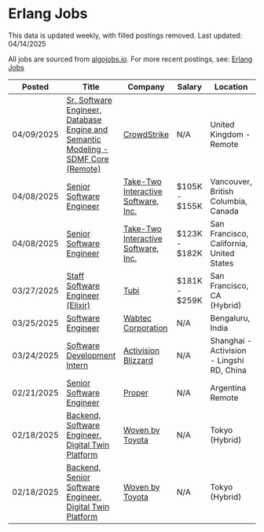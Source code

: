 # Erlang Jobs

This data is updated weekly, with filled postings removed. Last updated: 04/14/2025

All jobs are sourced from [algojobs.io](https://algojobs.io/). For more recent postings, see: [Erlang Jobs](https://algojobs.io/jobs/erlang)

| Posted | Title | Company | Salary | Location |
| --- | --- | --- | --- | --- |
| 04/09/2025 | [Sr. Software Engineer, Database Engine and Semantic Modeling - SDMF Core (Remote)](https://algojobs.io/jobs/3748374) | [CrowdStrike](https://algojobs.io/company/crowdstrike/) | N/A | United Kingdom - Remote |
| 04/08/2025 | [Senior Software Engineer](https://algojobs.io/jobs/3717651) | [Take-Two Interactive Software, Inc.](https://algojobs.io/company/taketwo/) | $105K - $155K | Vancouver, British Columbia, Canada |
| 04/08/2025 | [Senior Software Engineer](https://algojobs.io/jobs/3717652) | [Take-Two Interactive Software, Inc.](https://algojobs.io/company/taketwo/) | $123K - $182K | San Francisco, California, United States |
| 03/27/2025 | [Staff Software Engineer (Elixir)](https://algojobs.io/jobs/3612345) | [Tubi](https://algojobs.io/company/tubitv/) | $181K - $259K | San Francisco, CA (Hybrid) |
| 03/25/2025 | [Software Engineer](https://algojobs.io/jobs/3570839) | [Wabtec Corporation](https://algojobs.io/company/wabtec/) | N/A | Bengaluru, India |
| 03/24/2025 | [Software Development Intern](https://algojobs.io/jobs/3563270) | [Activision Blizzard](https://algojobs.io/company/activision/) | N/A | Shanghai - Activision - Lingshi RD, China |
| 02/21/2025 | [Senior Software Engineer](https://algojobs.io/jobs/3713926) | [Proper](https://algojobs.io/company/proper/) | N/A | Argentina Remote |
| 02/18/2025 | [Backend, Software Engineer, Digital Twin Platform](https://algojobs.io/jobs/3358622) | [Woven by Toyota](https://algojobs.io/company/woven-by-toyota/) | N/A | Tokyo (Hybrid) |
| 02/18/2025 | [Backend, Senior Software Engineer, Digital Twin Platform](https://algojobs.io/jobs/3358630) | [Woven by Toyota](https://algojobs.io/company/woven-by-toyota/) | N/A | Tokyo (Hybrid) |